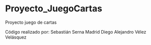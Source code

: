 # Proyecto_JuegoCartas
Proyecto juego de cartas

Código realizado por:
Sebastián Serna Madrid
Diego Alejandro Vélez Velásquez
